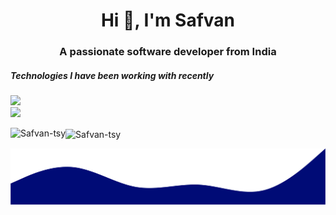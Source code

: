 <h1 align="center">Hi 👋, I'm Safvan</h1>
<h3 align="center">A passionate software developer from India</h3>
<!-- <img align='right' src="https://media.giphy.com/media/M9gbBd9nbDrOTu1Mqx/giphy.gif" width="230"> -->

<h5 align="left">Technologies I have been working with recently</h5>
<p align="left"> 
<img src="https://skillicons.dev/icons?i=html,css,javascript,ts,nodejs,cs,mongodb,redis,postgres,express,nestjs,dotnet," /> <br/>
<img src="https://skillicons.dev/icons?i=vue,react,nextjs,tailwindcss,git,aws,docker,prometheus,linux" />
</p>

<p><img align="left" src="https://github-readme-stats.vercel.app/api/top-langs/?username=Safvan-tsy&layout=compact&theme=tokyonight" alt="Safvan-tsy" /></p>
<p><img align="center" src="https://github-readme-streak-stats.herokuapp.com/?user=Safvan-tsy&&theme=tokyonight" alt="Safvan-tsy" /></p>

![bottom.png](https://raw.githubusercontent.com/iCharlesZ/FigureBed/master/img/readme-bottom.png)

